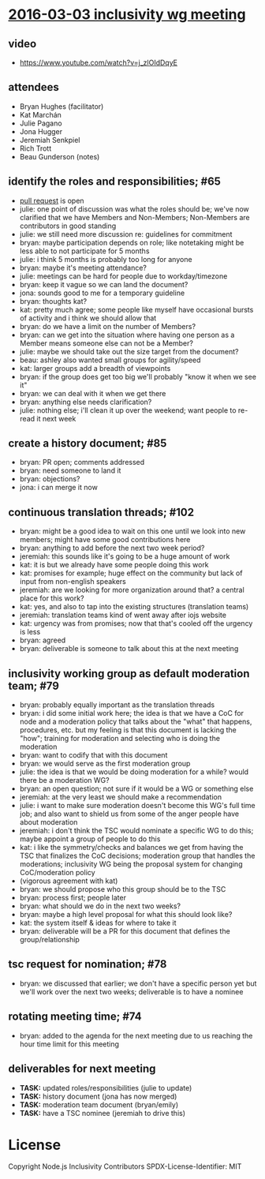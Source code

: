 # [2016-03-03 inclusivity wg meeting](https://github.com/nodejs/inclusivity/issues/103)

## video

- https://www.youtube.com/watch?v=j_zlOIdDqyE

## attendees

- Bryan Hughes (facilitator)
- Kat Marchán
- Julie Pagano
- Jona Hugger
- Jeremiah Senkpiel
- Rich Trott
- Beau Gunderson (notes)

## identify the roles and responsibilities; #65

- [pull request](https://github.com/nodejs/inclusivity/pull/101) is open
- julie: one point of discussion was what the roles should be; we've now
  clarified that we have Members and Non-Members; Non-Members are contributors
  in good standing
- julie: we still need more discussion re: guidelines for commitment
- bryan: maybe participation depends on role; like notetaking might be less
  able to not participate for 5 months
- julie: i think 5 months is probably too long for anyone
- bryan: maybe it's meeting attendance?
- julie: meetings can be hard for people due to workday/timezone
- bryan: keep it vague so we can land the document?
- jona: sounds good to me for a temporary guideline
- bryan: thoughts kat?
- kat: pretty much agree; some people like myself have occasional bursts of
  activity and i think we should allow that
- bryan: do we have a limit on the number of Members?
- bryan: can we get into the situation where having one person as a Member
  means someone else can not be a Member?
- julie: maybe we should take out the size target from the document?
- beau: ashley also wanted small groups for agility/speed
- kat: larger groups add a breadth of viewpoints
- bryan: if the group does get too big we'll probably "know it when we see it"
- bryan: we can deal with it when we get there
- bryan: anything else needs clarification?
- julie: nothing else; i'll clean it up over the weekend; want people to
  re-read it next week

## create a history document; #85

- bryan: PR open; comments addressed
- bryan: need someone to land it
- bryan: objections?
- jona: i can merge it now

## continuous translation threads; #102

- bryan: might be a good idea to wait on this one until we look into new
  members; might have some good contributions here
- bryan: anything to add before the next two week period?
- jeremiah: this sounds like it's going to be a huge amount of work
- kat: it is but we already have some people doing this work
- kat: promises for example; huge effect on the community but lack of input
  from non-english speakers
- jeremiah: are we looking for more organization around that? a central place
  for this work?
- kat: yes, and also to tap into the existing structures (translation teams)
- jeremiah: translation teams kind of went away after iojs website
- kat: urgency was from promises; now that that's cooled off the urgency is
  less
- bryan: agreed
- bryan: deliverable is someone to talk about this at the next meeting

## inclusivity working group as default moderation team; #79

- bryan: probably equally important as the translation threads
- bryan: i did some initial work here; the idea is that we have a CoC for node
  and a moderation policy that talks about the "what" that happens, procedures,
  etc. but my feeling is that this document is lacking the "how"; training for
  moderation and selecting who is doing the moderation
- bryan: want to codify that with this document
- bryan: we would serve as the first moderation group
- julie: the idea is that we would be doing moderation for a while? would there
  be a moderation WG?
- bryan: an open question; not sure if it would be a WG or something else
- jeremiah: at the very least we should make a recommendation
- julie: i want to make sure moderation doesn't become this WG's full time job;
  and also want to shield us from some of the anger people have about
  moderation
- jeremiah: i don't think the TSC would nominate a specific WG to do this;
  maybe appoint a group of people to do this
- kat: i like the symmetry/checks and balances we get from having the TSC that
  finalizes the CoC decisions; moderation group that handles the moderations;
  inclusivity WG being the proposal system for changing CoC/moderation policy
- (vigorous agreement with kat)
- bryan: we should propose who this group should be to the TSC
- bryan: process first; people later
- bryan: what should we do in the next two weeks?
- bryan: maybe a high level proposal for what this should look like?
- kat: the system itself & ideas for where to take it
- bryan: deliverable will be a PR for this document that defines the
  group/relationship

## tsc request for nomination; #78

- bryan: we discussed that earlier; we don't have a specific person yet but
  we'll work over the next two weeks; deliverable is to have a nominee

## rotating meeting time; #74

- bryan: added to the agenda for the next meeting due to us reaching the hour
  time limit for this meeting

## deliverables for next meeting

- **TASK:** updated roles/responsibilities (julie to update)
- **TASK:** history document (jona has now merged)
- **TASK:** moderation team document (bryan/emily)
- **TASK:** have a TSC nominee (jeremiah to drive this)

# License

Copyright Node.js Inclusivity Contributors
SPDX-License-Identifier: MIT
